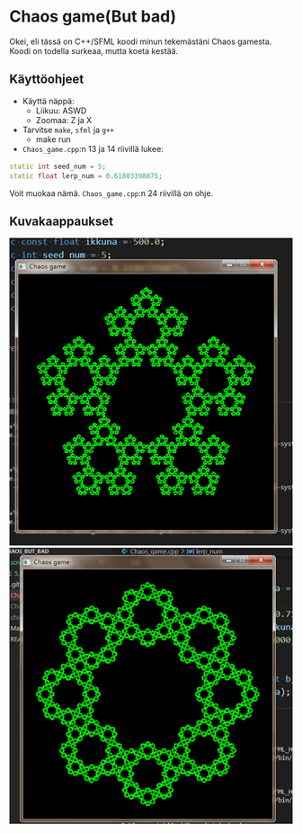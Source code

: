 # Chaos game(But bad)

Okei, eli tässä on C++/SFML koodi minun tekemästäni Chaos gamesta. Koodi on todella surkeaa, mutta koeta kestää.

## Käyttöohjeet
- Käyttä näppä:
    - Liikuu: ASWD
    - Zoomaa: Z ja X
- Tarvitse <code>make</code>, <code>sfml</code> ja <code>g++</code>
    - make run
- <code>Chaos_game.cpp</code>:n 13 ja 14 riivillä lukee: 
```c++ 
static int seed_num = 5;
static float lerp_num = 0.61803398875;
```
Voit muokaa nämä. <code>Chaos_game.cpp</code>:n 24 riivillä on ohje.

## Kuvakaappaukset
![seed_num = 5, lerp_num = 0.61803398875](screenshots/5.png)
![seed_num = 8, lerp_num = 0.71](screenshots/8.png)
